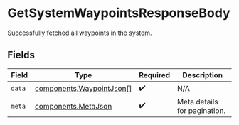 # GetSystemWaypointsResponseBody

Successfully fetched all waypoints in the system.


## Fields

| Field                                                                | Type                                                                 | Required                                                             | Description                                                          |
| -------------------------------------------------------------------- | -------------------------------------------------------------------- | -------------------------------------------------------------------- | -------------------------------------------------------------------- |
| `data`                                                               | [components.WaypointJson](../../models/components/waypointjson.md)[] | :heavy_check_mark:                                                   | N/A                                                                  |
| `meta`                                                               | [components.MetaJson](../../models/components/metajson.md)           | :heavy_check_mark:                                                   | Meta details for pagination.                                         |
